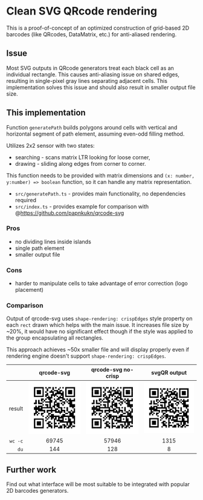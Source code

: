 # Clean SVG QRcode rendering

This is a proof-of-concept of an optimized construction of grid-based 2D
barcodes (like QRcodes, DataMatrix, etc.) for anti-aliased rendering.

## Issue

Most SVG outputs in QRcode generators treat each black cell as an individual
rectangle. This causes anti-aliasing issue on shared edges, resulting in
single-pixel gray lines separating adjacent cells. This implementation
solves this issue and should also result in smaller output file size.

## This implementation

Function `generatePath` builds polygons around cells with vertical and
horizontal segment of path element, assuming even-odd filling method.

Utilizes 2x2 sensor with two states:

- searching - scans matrix LTR looking for loose corner,
- drawing - sliding along edges from corner to corner.

This function needs to be provided with matrix dimensions and
`(x: number, y:number) => boolean` function, so it can handle any matrix
representation.

- `src/generatePath.ts` - provides main functionality, no dependencies required
- `src/index.ts` - provides example for comparison with
  @https://github.com/papnkukn/qrcode-svg

### Pros

- no dividing lines inside islands
- single path element
- smaller output file

### Cons

- harder to manipulate cells to take advantage of error correction (logo
  placement)

### Comparison

Output of qrcode-svg uses `shape-rendering: crispEdges` style property on each
`rect` drawn which helps with the main issue. It increases file size by ~20%, it
would have no significant effect though if the style was applied to the group
encapsulating all rectangles.

This approach achieves ~50x smaller file and will display properly even if
rendering engine doesn't support `shape-rendering: crispEdges`.

|         |       qrcode-svg        |   qrcode-svg no-crisp    |     svgQR output     |
| ------: | :---------------------: | :----------------------: | :------------------: |
|  result | ![](outputs/native.svg) | ![](outputs/noCrisp.svg) | ![](outputs/our.svg) |
| `wc -c` |          69745          |          57946           |         1315         |
|    `du` |           144           |           128            |          8           |

## Further work

Find out what interface will be most suitable to be integrated with popular 2D
barcodes generators.
